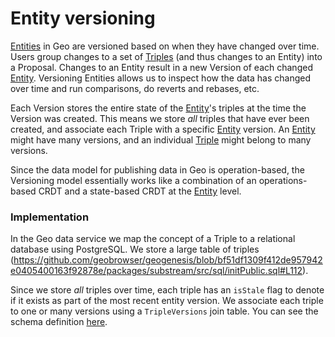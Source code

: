 # Entity versioning

[Entities](01-entities.md) in Geo are versioned based on when they have changed over time. Users group changes to a set of [Triples](02-triples.md) (and thus changes to an Entity) into a Proposal. Changes to an Entity result in a new Version of each changed [Entity](01-entities.md). Versioning Entities allows us to inspect how the data has changed over time and run comparisons, do reverts and rebases, etc.

Each Version stores the entire state of the [Entity](01-entities.md)'s triples at the time the Version was created. This means we store _all_ triples that have ever been created, and associate each Triple with a specific [Entity](01-entities.md) version. An [Entity](01-entities.md) might have many versions, and an individual [Triple](02-triples.md) might belong to many versions.

Since the data model for publishing data in Geo is operation-based, the Versioning model essentially works like a combination of an operations-based CRDT and a state-based CRDT at the [Entity](01-entities.md) level.

[](images/versioning.png)

### Implementation

In the Geo data service we map the concept of a Triple to a relational database using PostgreSQL. We store a large table of triples (https://github.com/geobrowser/geogenesis/blob/bf51df1309f412de957942e0405400163f92878e/packages/substream/src/sql/initPublic.sql#L112).

Since we store _all_ triples over time, each triple has an `isStale` flag to denote if it exists as part of the most recent entity version. We associate each triple to one or many versions using a `TripleVersions` join table. You can see the schema definition [here](https://github.com/geobrowser/geogenesis/blob/bf51df1309f412de957942e0405400163f92878e/packages/substream/src/sql/initPublic.sql#L168).
